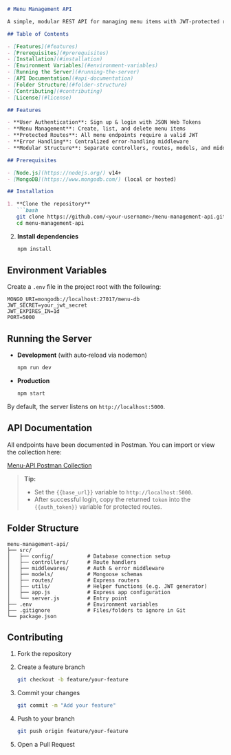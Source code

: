 ````markdown
# Menu Management API

A simple, modular REST API for managing menu items with JWT‑protected routes. Built with Node.js, Express, and MongoDB.

## Table of Contents

- [Features](#features)  
- [Prerequisites](#prerequisites)  
- [Installation](#installation)  
- [Environment Variables](#environment-variables)  
- [Running the Server](#running-the-server)  
- [API Documentation](#api-documentation)  
- [Folder Structure](#folder-structure)  
- [Contributing](#contributing)  
- [License](#license)  

## Features

- **User Authentication**: Sign up & login with JSON Web Tokens  
- **Menu Management**: Create, list, and delete menu items  
- **Protected Routes**: All menu endpoints require a valid JWT  
- **Error Handling**: Centralized error‑handling middleware  
- **Modular Structure**: Separate controllers, routes, models, and middleware  

## Prerequisites

- [Node.js](https://nodejs.org/) v14+  
- [MongoDB](https://www.mongodb.com/) (local or hosted)  

## Installation

1. **Clone the repository**  
   ```bash
   git clone https://github.com/<your-username>/menu-management-api.git
   cd menu-management-api
````

2. **Install dependencies**

   ```bash
   npm install
   ```

## Environment Variables

Create a `.env` file in the project root with the following:

```env
MONGO_URI=mongodb://localhost:27017/menu-db
JWT_SECRET=your_jwt_secret
JWT_EXPIRES_IN=1d
PORT=5000
```

## Running the Server

* **Development** (with auto‑reload via nodemon)

  ```bash
  npm run dev
  ```

* **Production**

  ```bash
  npm start
  ```

By default, the server listens on `http://localhost:5000`.

## API Documentation

All endpoints have been documented in Postman. You can import or view the collection here:

[Menu-API Postman Collection](https://documenter.getpostman.com/view/42697506/2sB34cohuJ)

> **Tip:**
>
> * Set the `{{base_url}}` variable to `http://localhost:5000`.
> * After successful login, copy the returned `token` into the `{{auth_token}}` variable for protected routes.

## Folder Structure

```
menu-management-api/
├── src/
│   ├── config/           # Database connection setup
│   ├── controllers/      # Route handlers
│   ├── middlewares/      # Auth & error middleware
│   ├── models/           # Mongoose schemas
│   ├── routes/           # Express routers
│   ├── utils/            # Helper functions (e.g. JWT generator)
│   ├── app.js            # Express app configuration
│   └── server.js         # Entry point
├── .env                  # Environment variables
├── .gitignore            # Files/folders to ignore in Git
└── package.json
```

## Contributing

1. Fork the repository
2. Create a feature branch

   ```bash
   git checkout -b feature/your-feature
   ```
3. Commit your changes

   ```bash
   git commit -m "Add your feature"
   ```
4. Push to your branch

   ```bash
   git push origin feature/your-feature
   ```
5. Open a Pull Request


```
```
